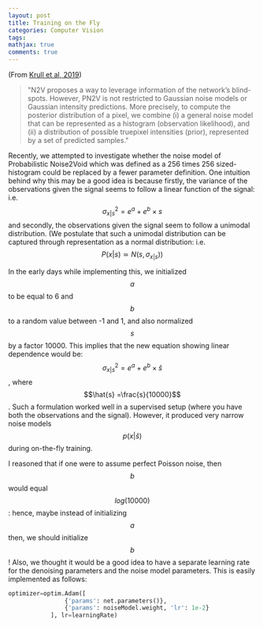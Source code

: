 ```yaml
---
layout: post
title: Training on the Fly 
categories: Computer Vision
tags:
mathjax: true
comments: true
---
```

 
(From [Krull et al, 2019](https://arxiv.org/pdf/1906.00651.pdf))
> "N2V proposes a way to leverage information of the network’s blind-spots. However, PN2V is not restricted to Gaussian noise models or Gaussian intensity predictions. More precisely, to compute the posterior distribution of a pixel, we combine (i) a general noise model that can be represented as a histogram (observation likelihood), and (ii) a distribution of possible truepixel intensities (prior), represented by a set of predicted samples."

Recently, we attempted to investigate whether the noise model of Probabilistic Noise2Void which was defined as a 256 times 256 sized-histogram could be replaced by a fewer parameter definition. One intuition behind why this may be a good idea is because firstly, the variance of the observations given the signal seems to follow a linear function of the signal:
i.e. $$ \sigma^{2}_{x|s} = e^{a} + e^{b} \times s $$ 
and secondly, the observations given the signal seem to follow a unimodal distribution. (We postulate that such a unimodal distribution can be captured through representation as a normal distribution: 
i.e. $$ P(x|s) \simeq N(s, \sigma_{x|s}))$$

In the early days while implementing this, we initialized $$a$$ to be equal to 6 and $$b$$ to  a random value between -1 and 1, and also normalized $$s$$ by a factor 10000. This implies that the new equation showing linear dependence would be:
$$ \sigma^{2}_{x|s} = e^{a} + e^{b} \times \hat{s} $$, 
where $$\hat{s} =\frac{s}{10000}$$.
Such a formulation worked well in a supervised setup (where you have both the observations and the signal). However, it produced very narrow noise models $$p(x|\hat{s})$$ during on-the-fly training.

I reasoned that if one were to assume perfect Poisson noise, then $$b$$ would equal $$log(10000)$$ : hence, maybe instead of initializing $$a$$ then, we should initialize $$b$$! 
Also, we thought it would be a good idea to have a separate learning rate for the denoising parameters and the noise model parameters. This is easily implemented as follows:

```python
optimizer=optim.Adam([
                {'params': net.parameters()},
                {'params': noiseModel.weight, 'lr': 1e-2}
            ], lr=learningRate)
```


 


